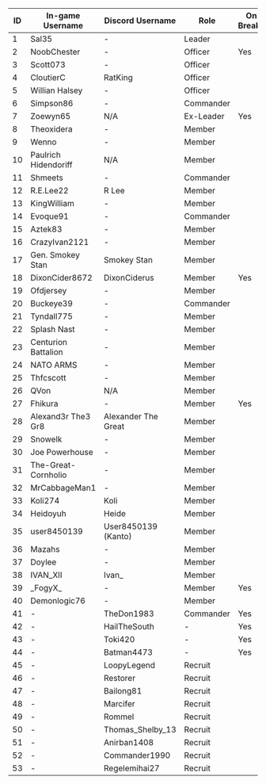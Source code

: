  ID |   In-game Username   |  Discord Username  |   Role   | On Break? |
----|----------------------|--------------------|----------|-----------|
1   |Sal35                 |-                   |Leader    |           |
2   |NoobChester           |-                   |Officer   |Yes        |
3   |Scott073              |-                   |Officer   |           |
4   |CloutierC             |RatKing             |Officer   |           |
5   |Willian Halsey        |-                   |Officer   |           |
6   |Simpson86             |-                   |Commander |           |
7   |Zoewyn65              |N/A                 |Ex-Leader |Yes        |
8   |Theoxidera            |-                   |Member    |           |
9   |Wenno                 |-                   |Member    |           |
10  |Paulrich Hidendoriff  |N/A                 |Member    |           |
11  |Shmeets               |-                   |Commander |           |
12  |R.E.Lee22             |R Lee               |Member    |           |
13  |KingWilliam           |-                   |Member    |           |
14  |Evoque91              |-                   |Commander |           |
15  |Aztek83               |-                   |Member    |           |
16  |CrazyIvan2121         |-                   |Member    |           |
17  |Gen. Smokey Stan      |Smokey Stan         |Member    |           |
18  |DixonCider8672        |DixonCiderus        |Member    |Yes        |
19  |Ofdjersey             |-                   |Member    |           |
20  |Buckeye39             |-                   |Commander |           |
21  |Tyndall775            |-                   |Member    |           |
22  |Splash Nast           |-                   |Member    |           |
23  |Centurion Battalion   |-                   |Member    |           |
24  |NATO ARMS             |-                   |Member    |           |
25  |Thfcscott             |-                   |Member    |           |
26  |QVon                  |N/A                 |Member    |           |
27  |Fhikura               |-                   |Member    |Yes        |
28  |Alexand3r The3 Gr8    |Alexander The Great |Member    |           |
29  |Snowelk               |-                   |Member    |           |
30  |Joe Powerhouse        |-                   |Member    |           |
31  |The-Great-Cornholio   |-                   |Member    |           |
32  |MrCabbageMan1         |-                   |Member    |           |
33  |Koli274               |Koli                |Member    |           |
34  |Heidoyuh              |Heide               |Member    |           |
35  |user8450139           |User8450139 (Kanto) |Member    |           |
36  |Mazahs                |-                   |Member    |           |
37  |Doylee                |-                   |Member    |           |
38  |IVAN_XII              |Ivan_               |Member    |           |
39  |\_FogyX_              |-                   |Member    |Yes        |
40  |Demonlogic76          |-                   |Member    |           |
41  |-                     |TheDon1983          |Commander |Yes        |
42  |-                     |HailTheSouth        |-         |Yes        |
43  |-                     |Toki420             |-         |Yes        |
44  |-                     |Batman4473          |-         |Yes        |
45  |-                     |LoopyLegend         |Recruit   |           |
46  |-                     |Restorer            |Recruit   |           |
47  |-                     |Bailong81           |Recruit   |           |
48  |-                     |Marcifer            |Recruit   |           |
49  |-                     |Rommel              |Recruit   |           |
50  |-                     |Thomas_Shelby_13    |Recruit   |           |
51  |-                     |Anirban1408         |Recruit   |           |
52  |-                     |Commander1990       |Recruit   |           |
53  |-                     |Regelemihai27       |Recruit   |           |
